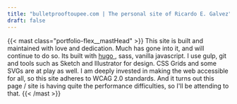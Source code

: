 ```yaml
---
title: "bulletprooftoupee.com | The personal site of Ricardo E. Galvez"
draft: false
---
```

{{< mast class="portfolio-flex__mastHead" >}}
This site is built and maintained with love and dedication. Much has gone into it, and will continue to do so. Its built with <a href=" https://gohugo.io" target="_blank" rel="noopener">hugo </a>, sass, vanilla javascript. I use gulp, git and tools such as Sketch and Illustrator for design. CSS Grids and some SVGs are at play as well. I am deeply invested in making the web accessible for all, so this site adheres to WCAG 2.0 standards. And it turns out this page / site is having quite the performance difficulties, so I'll be attending to that.
{{< /mast >}}